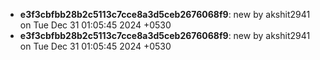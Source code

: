 - **e3f3cbfbb28b2c5113c7cce8a3d5ceb2676068f9**: new by akshit2941 on Tue Dec 31 01:05:45 2024 +0530
- **e3f3cbfbb28b2c5113c7cce8a3d5ceb2676068f9**: new by akshit2941 on Tue Dec 31 01:05:45 2024 +0530